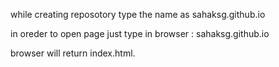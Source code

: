 while creating reposotory type the name as sahaksg.github.io

in oreder to open page just type in browser :
sahaksg.github.io

browser will return index.html.
